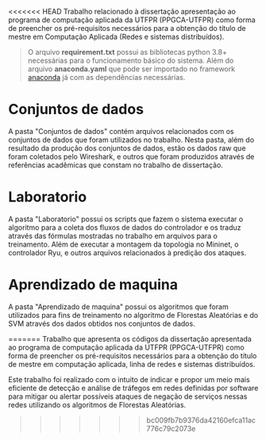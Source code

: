 <<<<<<< HEAD
Trabalho relacionado à dissertação apresentação ao programa de computação aplicada da UTFPR (PPGCA-UTFPR) como forma de preencher os pré-requisitos necessários para a obtenção do título de mestre em Computação Aplicada (Redes e sistemas distribuídos).

> O arquivo **requirement.txt** possui as bibliotecas python 3.8+ necessárias para o funcionamento básico do sistema. Além do arquivo **anaconda.yaml** que pode ser importado no framework [anaconda] já com as dependências necessárias.

# Conjuntos de dados
A pasta "Conjuntos de dados" contém arquivos relacionados com os conjuntos de dados que foram utilizados no trabalho. Nesta pasta, além do resultado da produção dos conjuntos de dados, estão os dados raw que foram coletados pelo Wireshark, e outros que foram produzidos através de referências acadêmicas que constam no trabalho de dissertação.

# Laboratorio
A pasta "Laboratorio" possui os scripts que fazem o sistema executar o algoritmo para a coleta dos fluxos de dados do controlador e os traduz através das fórmulas mostradas no trabalho em arquivos para o treinamento. Além de executar a montagem da topologia no Mininet, o controlador Ryu, e outros arquivos relacionados à predição dos ataques.

# Aprendizado de maquina
A pasta "Aprendizado de maquina" possui os algoritmos que foram utilizados para fins de treinamento no algoritmo de Florestas Aleatórias e do SVM através dos dados obtidos nos conjuntos de dados.

[//]: # (These are reference links used in the body of this note and get stripped out when the markdown processor does its job. There is no need to format nicely because it shouldn't be seen. Thanks SO - http://stackoverflow.com/questions/4823468/store-comments-in-markdown-syntax)

   [anaconda]: <https://www.anaconda.com/>
=======
Trabalho que apresenta os códigos da dissertação apresentada ao programa de computação aplicada da UTFPR (PPGCA-UTFPR) como forma de preencher os pré-requisitos necessários para a obtenção do título de mestre em computação aplicada, linha de redes e sistemas distribuídos.

Este trabalho foi realizado com o intuito de indicar e propor um meio mais eficiente de detecção e análise de tráfegos em redes definidas por software para mitigar ou alertar possíveis ataques de negação de serviços nessas redes utilizando os algoritmos de Florestas Aleatórias.
>>>>>>> bc009fb7b9376da42160efca11ac776c79c2073e
